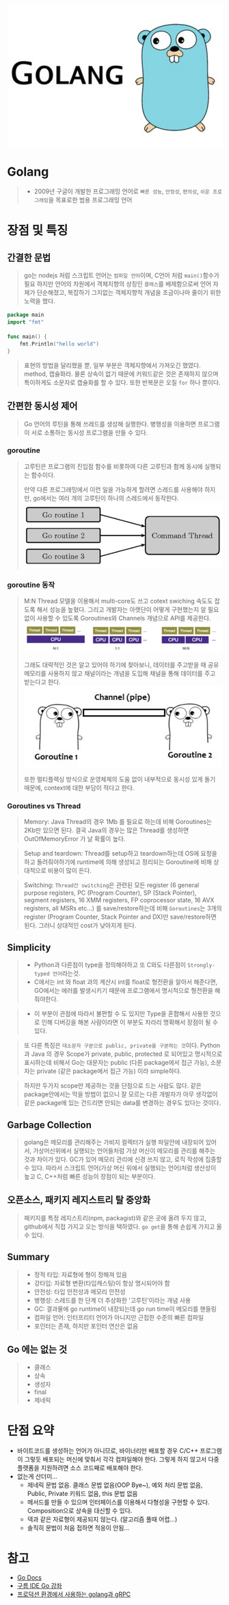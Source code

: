 ![](./images/2021-08-05-23-47-18.png)
# Golang
> * 2009년 구글이 개발한 프로그래밍 언어로 `빠른 성능`, `안정성`, `편의성`, `쉬운 프로그래밍`을 목표로한 범용 프로그래밍 언어

# 장점 및 특징

## 간결한 문법
> go는 nodejs 처럼 스크립트 언어는 `컴파일 언어`이며, C언어 처럼 `main()`함수가 필요 하지만  언어의 차원에서 객체지향의 상징인 `클래스`를 배제함으로써 언어 자체가 단순해졌고, 복잡하기 그지없는 객체지향적 개념을 조금이나마 줄이기 위한 노력을 했다.
```go
package main
import "fmt"

func main() {
	fmt.Println("hello world")
}
```
> 표현의 방법을 달리했을 뿐, 일부 부분은 객체지향에서 가져오긴 했였다. method, 캡슐화라. 물론 상속이 없기 때문에 키워드같은 것은 존재하지 않으며 특이하게도 소문자로 캡슐화를 할 수 있다.
> 또한 반복문은 오질 `for` 하나 뿐이다. 

## 간편한 동시성 제어
> Go 언어의 루틴을 통해 쓰레드를 생성해 실행한다. 병행성을 이용하면 프로그램이 서로 소통하는 동시성 프로그램을 만들 수 있다.

### goroutine
> 고루틴은 프로그램의 진입점 함수를 비롯하여 다른 고루틴과 함께 동시에 실행되는 함수이다.
>
> 만약 다른 프로그래밍에서 이런 일을 가능하게 할려면 스레드를 사용해야 하지만, go에서는 여러 개의 고루틴이 하나의 스레드에서 동작한다.
> ![](./images/2021-08-06-00-29-14.png)


### goroutine 동작
> M:N Thread 모델을 이용해서 multi-core도 쓰고 cotext swiching 속도도 잡도록 해서 성능을 높혔다. 그리고 개발자는 아랫단이 어떻게 구현했는지 알 필요 없이 사용할 수 있도록 Goroutines와 Channels 개념으로 API를 제공한다.
> ![](./images/2021-08-05-00-32-40.png)
> 
> 그래도 대략적인 것은 알고 있어야 하기에 찾아보니, 데이터를 주고받을 때 공유 메모리를 사용하지 않고 채널이라는 개념을 도입해 채널을 통해 데이터를 주고 받는다고 한다.
> ![](./images/2021-08-06-00-26-43.png)
> 
> 또한 멀티플렉싱 방식으로 운영체제의 도움 없이 내부적으로 동시성 있게 돌기 때문에, context에 대한 부담이 적다고 한다.

### Goroutines vs Thread
> Memory: Java Thread의 경우 1Mb 를 필요로 하는데 비해 Goroutines는 2Kb만 있으면 된다.
> 결국 Java의 경우는 많은 Thread를 생성하면 OutOfMemoryError 가 날 확률이 높다.

> Setup and teardown: Thread를 setup하고 teardown하는데 OS에 요청을 하고 돌려줘야하기에 runtime에 의해 생성되고 정리되는 Goroutine에 비해 상대적으로 비용이 많이 든다. 

> Switching: `Thread간 switching`은 관련된 모든 register (6 general purpose registers, PC (Program Counter), SP (Stack Pointer), segment registers, 16 XMM registers, FP coprocessor state, 16 AVX registers, all MSRs etc...) 를 save/restore하는데 비해 `Goroutines`는 3개의 register (Program Counter, Stack Pointer and DX)만 save/restore하면 된다. 그러니 상대적인 cost가 낮아지게 된다.

## Simplicity
> * Python과 다른점이 type을 정의해야하고 또 C와도 다른점이 `Strongly-typed 언어`라는것. 
> * C에서는 int 와 float 과의 계산시 int를 float로 형전환을 알아서 해준다면, GO에서는 에러를 발생시키기 때문에 프로그램에서 명시적으로 형전환을 해줘야한다.

> * 이 부분이 관점에 따라서 불편할 수 도 있지만 Type을 혼합해서 사용한 것으로 인해 디버깅을 해본 사람이라면 이 부분도 차라리 명확해서 장점이 될 수 있다.

> 또 다른 특징은 `대소문자 구분으로 public, private을 구분하는 것`이다. Python과 Java 의 경우 Scope가 private, public, protected 로 되어있고 명시적으로 표시하는데 비해서 Go는 대문자는 public (다른 package에서 접근 가능), 소문자는 private (같은 package에서 접근 가능) 이라 simple하다.

> 하지만 두가지 scope만 제공하는 것을 단점으로 드는 사람도 많다. 같은 package안에서는 막을 방법이 없으니 잘 모르는 다른 개발자가 아무 생각없이 같은 package에 있는 건드리면 안되는 data를 변경하는 경우도 있다는 것이다.

## Garbage Collection
> golang은 메모리를 관리해주는 가비지 컬렉터가 실행 파일안에 내장되어 있어서, 가상머신위에서 실행되는 언어들처럼 가상 머신이 메모리를 관리를 해주는 것과 차이가 있다.
> GC가 있어 메모리 관리에 신경 쓰지 않고, 로직 작성에 집중할 수 있다. 따라서 스크립트 언어(가상 머신 위에서 실행되는 언어)처럼 생산성이 높고 C, C++처럼 빠른 성능이 장점이 되는 부분이다.


## 오픈소스, 패키지 레지스트리 탈 중앙화
> 패키지를 특정 레지스트리(npm, packagist)와 같은 곳에 올려 두지 않고, github에서 직접 가지고 오는 방식을 택하였다. `go get`을 통해 손쉽게 가지고 올 수 있다.

## Summary
> * 정적 타입: 자료형에 형이 정해져 있음
> * 강타입: 자료형 변환(타입캐스팅)이 항상 명시되어야 함
> * 안전성: 타입 안전성과 메모리 안전성
> * 병행성: 스레드를 한 단계 더 추상화한 '고루틴'이라는 개념 사용
> * GC: 결과물에 go runtime이 내장되는데 go run time이 메모리를 핸들링
> * 컴파일 언어: 인터프리터 언어가 아니지만 근접한 수준의 빠른 컴파일
> * 포인터는 존재, 하지만 포인터 연산은 없음

## Go 에는 없는 것
> * 클래스
> * 상속
> * 생성자
> * final
> * 제네릭

# 단점 요약
* 바이트코드를 생성하는 언어가 아니므로, 바이너리만 배포할 경우 C/C++ 프로그램이 그렇듯 배포되는 머신에 맞춰서 각각 컴파일해야 한다. 그렇게 하지 않고서 다중 플랫폼을 지원하려면 소스 코드째로 배포해야 한다.
* 없는게 산더미...
  * 제네릭 문법 없음. 클래스 문법 없음(OOP Bye~), 예외 처리 문법 없음, Public, Private 키워드 없음, this 문법 없음
  * 메서드를 만들 수 있으며 인터페이스를 이용해서 다형성을 구현할 수 있다. Composition으로 상속을 대신할 수 있다.
  * 덱과 같은 자료형이 제공되지 않는다. (알고리즘 풀때 어렵...)
  * 솔직히 문법이 처음 접하면 적응이 안됨...

# 참고
* [Go Docs](https://golang.org/doc)
* [구름 IDE Go 강좌](https://edu.goorm.io/learn/lecture/2010/%ED%95%9C-%EB%88%88%EC%97%90-%EB%81%9D%EB%82%B4%EB%8A%94-%EA%B3%A0%EB%9E%AD-%EA%B8%B0%EC%B4%88)
* [프로덕션 환경에서 사용하는 golang과 gRPC](https://blog.banksalad.com/tech/production-ready-grpc-in-golang)